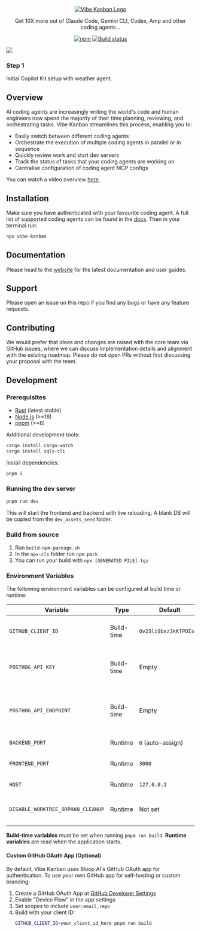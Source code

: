 <p align="center">
  <a href="https://vibekanban.com">
    <picture>
      <source srcset="frontend/public/vibe-kanban-logo-dark.svg" media="(prefers-color-scheme: dark)">
      <source srcset="frontend/public/vibe-kanban-logo.svg" media="(prefers-color-scheme: light)">
      <img src="frontend/public/vibe-kanban-logo.svg" alt="Vibe Kanban Logo">
    </picture>
  </a>
</p>

<p align="center">Get 10X more out of Claude Code, Gemini CLI, Codex, Amp and other coding agents...</p>
<p align="center">
  <a href="https://www.npmjs.com/package/vibe-kanban"><img alt="npm" src="https://img.shields.io/npm/v/vibe-kanban?style=flat-square" /></a>
  <a href="https://github.com/BloopAI/vibe-kanban/blob/main/.github/workflows/publish.yml"><img alt="Build status" src="https://img.shields.io/github/actions/workflow/status/BloopAI/vibe-kanban/.github%2Fworkflows%2Fpublish.yml" /></a>
</p>

![](frontend/public/vibe-kanban-screenshot-overview.png)

### Step 1
Initial Copilot Kit setup with weather agent. 

## Overview

AI coding agents are increasingly writing the world's code and human engineers now spend the majority of their time planning, reviewing, and orchestrating tasks. Vibe Kanban streamlines this process, enabling you to:

- Easily switch between different coding agents
- Orchestrate the execution of multiple coding agents in parallel or in sequence
- Quickly review work and start dev servers
- Track the status of tasks that your coding agents are working on
- Centralise configuration of coding agent MCP configs

You can watch a video overview [here](https://youtu.be/TFT3KnZOOAk).

## Installation

Make sure you have authenticated with your favourite coding agent. A full list of supported coding agents can be found in the [docs](https://vibekanban.com/). Then in your terminal run:

```bash
npx vibe-kanban
```

## Documentation

Please head to the [website](https://vibekanban.com) for the latest documentation and user guides.

## Support

Please open an issue on this repo if you find any bugs or have any feature requests.

## Contributing

We would prefer that ideas and changes are raised with the core team via GitHub issues, where we can discuss implementation details and alignment with the existing roadmap. Please do not open PRs without first discussing your proposal with the team.

## Development

### Prerequisites

- [Rust](https://rustup.rs/) (latest stable)
- [Node.js](https://nodejs.org/) (>=18)
- [pnpm](https://pnpm.io/) (>=8)

Additional development tools:
```bash
cargo install cargo-watch
cargo install sqlx-cli
```

Install dependencies:
```bash
pnpm i
```

### Running the dev server

```bash
pnpm run dev
```

This will start the frontend and backend with live reloading. A blank DB will be copied from the `dev_assets_seed` folder.

### Build from source

1. Run `build-npm-package.sh`
2. In the `npx-cli` folder run `npm pack`
3. You can run your build with `npx [GENERATED FILE].tgz`


### Environment Variables

The following environment variables can be configured at build time or runtime:

| Variable | Type | Default | Description |
|----------|------|---------|-------------|
| `GITHUB_CLIENT_ID` | Build-time | `Ov23li9bxz3kKfPOIsGm` | GitHub OAuth app client ID for authentication |
| `POSTHOG_API_KEY` | Build-time | Empty | PostHog analytics API key (disables analytics if empty) |
| `POSTHOG_API_ENDPOINT` | Build-time | Empty | PostHog analytics endpoint (disables analytics if empty) |
| `BACKEND_PORT` | Runtime | `0` (auto-assign) | Backend server port |
| `FRONTEND_PORT` | Runtime | `3000` | Frontend development server port |
| `HOST` | Runtime | `127.0.0.1` | Backend server host |
| `DISABLE_WORKTREE_ORPHAN_CLEANUP` | Runtime | Not set | Disable git worktree cleanup (for debugging) |

**Build-time variables** must be set when running `pnpm run build`. **Runtime variables** are read when the application starts.

#### Custom GitHub OAuth App (Optional)

By default, Vibe Kanban uses Bloop AI's GitHub OAuth app for authentication. To use your own GitHub app for self-hosting or custom branding:

1. Create a GitHub OAuth App at [GitHub Developer Settings](https://github.com/settings/developers)
2. Enable "Device Flow" in the app settings
3. Set scopes to include `user:email,repo`
4. Build with your client ID:
   ```bash
   GITHUB_CLIENT_ID=your_client_id_here pnpm run build
   ```
